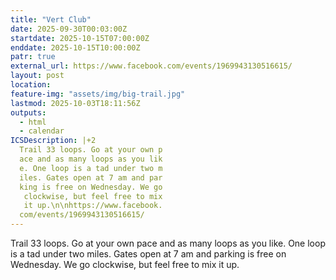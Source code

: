```yaml
---
title: "Vert Club"
date: 2025-09-30T00:03:00Z
startdate: 2025-10-15T07:00:00Z
enddate: 2025-10-15T10:00:00Z
patr: true
external_url: https://www.facebook.com/events/1969943130516615/
layout: post
location: 
feature-img: "assets/img/big-trail.jpg"
lastmod: 2025-10-03T18:11:56Z
outputs:
  - html
  - calendar
ICSDescription: |+2
  Trail 33 loops. Go at your own p  ace and as many loops as you lik  e. One loop is a tad under two m  iles. Gates open at 7 am and par  king is free on Wednesday. We go   clockwise, but feel free to mix   it up.\n\nhttps://www.facebook.  com/events/1969943130516615/
---
```


Trail 33 loops. Go at your own pace and as many loops as you like. One loop is a tad under two miles. Gates open at 7 am and parking is free on Wednesday. We go clockwise, but feel free to mix it up.<br>
  <br>
  

